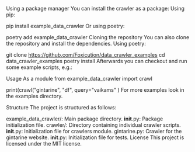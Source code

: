 Using a package manager
You can install the crawler as a package: Using pip:

pip install example_data_crawler
Or using poetry:

poetry add example_data_crawler
Cloning the repository
You can also clone the repository and install the dependencies. Using poetry:

git clone https://github.com/Foxicution/data_crawler_examples
cd data_crawler_examples
poetry install
Afterwards you can checkout and run some example scripts, e.g.:


Usage
As a module
from example_data_crawler import crawl

print(crawl("gintarine", "df", query="vaikams" )
For more examples look in the examples directory.

Structure
The project is structured as follows:

example_data_crawler/: Main package directory.
__init__.py: Package initialization file.
crawler/: Directory containing individual crawler scripts.
__init__.py: Initialization file for crawlers module.
gintarine.py: Crawler for the gintarine website.
__init__.py: Initialization file for tests.
License
This project is licensed under the MIT license.